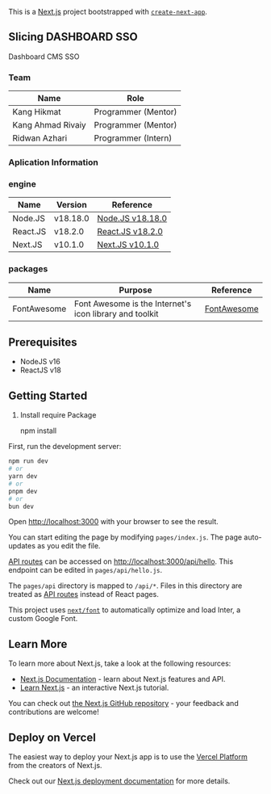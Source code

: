 This is a [Next.js](https://nextjs.org/) project bootstrapped with [`create-next-app`](https://github.com/vercel/next.js/tree/canary/packages/create-next-app).

## Slicing DASHBOARD SSO

Dashboard CMS SSO

### Team 
| Name       | Role     |
| ------ | ------ |
|  Kang Hikmat     |   Programmer (Mentor)     |
|  Kang Ahmad Rivaiy      |   Programmer (Mentor)     |
| Ridwan Azhari  | Programmer (Intern) |

### Aplication Information
### engine
| Name | Version | Reference|
| ------ | ------ | ------  |
|   Node.JS     |  v18.18.0   |  [Node.JS v18.18.0](https://nodejs.org/en/blog/release/v18.18.0)       |
|    React.JS    |   v18.2.0     |     [React.JS v18.2.0](https://react.dev/)    |
| Next.JS | v10.1.0 |[Next.JS v10.1.0](https://nextjs.org/)|

### packages
| Name | Purpose |  Reference  |
| ------ | ------ | ------|
|  FontAwesome      |  Font Awesome is the Internet's icon library and toolkit |[FontAwesome](https://fontawesome.com/)|


## Prerequisites

-   NodeJS v16
-   ReactJS v18




## Getting Started
1. Install require Package
    
    npm install
    


First, run the development server:

```bash
npm run dev
# or
yarn dev
# or
pnpm dev
# or
bun dev
```

Open [http://localhost:3000](http://localhost:3000) with your browser to see the result.

You can start editing the page by modifying `pages/index.js`. The page auto-updates as you edit the file.

[API routes](https://nextjs.org/docs/api-routes/introduction) can be accessed on [http://localhost:3000/api/hello](http://localhost:3000/api/hello). This endpoint can be edited in `pages/api/hello.js`.

The `pages/api` directory is mapped to `/api/*`. Files in this directory are treated as [API routes](https://nextjs.org/docs/api-routes/introduction) instead of React pages.

This project uses [`next/font`](https://nextjs.org/docs/basic-features/font-optimization) to automatically optimize and load Inter, a custom Google Font.

## Learn More

To learn more about Next.js, take a look at the following resources:

- [Next.js Documentation](https://nextjs.org/docs) - learn about Next.js features and API.
- [Learn Next.js](https://nextjs.org/learn) - an interactive Next.js tutorial.

You can check out [the Next.js GitHub repository](https://github.com/vercel/next.js/) - your feedback and contributions are welcome!

## Deploy on Vercel

The easiest way to deploy your Next.js app is to use the [Vercel Platform](https://vercel.com/new?utm_medium=default-template&filter=next.js&utm_source=create-next-app&utm_campaign=create-next-app-readme) from the creators of Next.js.

Check out our [Next.js deployment documentation](https://nextjs.org/docs/deployment) for more details.
